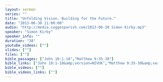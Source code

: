 ```yaml
---
layout: sermon
series: ""
title: "Unfolding Vision. Building for the Future."
date: "2013-06-30 11:00:00"
audio: "http://media.coggesparish.com/2013-06-30 Simon Kirby.mp3"
speaker: "Simon Kirby"
speaker_info: ""
duration: "38"
youtube_videos: [""]
slides: [""]
files: [""]
bible_passages: ["John 10:1-18","Matthew 9:35-38"]
bible_links: ["John 10:1-18&amp;version=NIVUK","Matthew 9:35-38&amp;version=NIVUK"]
bible_videos: [""]
bible_videos_links: [""]
---
```

